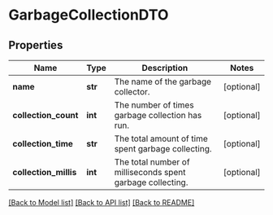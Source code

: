 # GarbageCollectionDTO

## Properties
Name | Type | Description | Notes
------------ | ------------- | ------------- | -------------
**name** | **str** | The name of the garbage collector. | [optional] 
**collection_count** | **int** | The number of times garbage collection has run. | [optional] 
**collection_time** | **str** | The total amount of time spent garbage collecting. | [optional] 
**collection_millis** | **int** | The total number of milliseconds spent garbage collecting. | [optional] 

[[Back to Model list]](../README.md#documentation-for-models) [[Back to API list]](../README.md#documentation-for-api-endpoints) [[Back to README]](../README.md)


